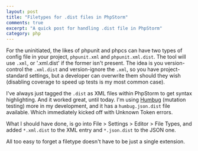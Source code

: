 ```yaml
---
layout: post
title: "Filetypes for .dist files in PhpStorm"
comments: true
excerpt: "A quick post for handling .dist file in PhpStorm"
category: php
---
```


For the uninitiated, the likes of phpunit and phpcs can have two types of config file in your project, `phpunit.xml` and `phpunit.xml.dist`. The tool will use `.xml`, or '.xml.dist' if the former isn't present.
The idea is you version-control the `.xml.dist` and version-ignore the `.xml`, so you have project-standard settings, but a developer can overwrite them should they wish (disabling coverage to speed up tests is my most common case).

I've always just tagged the `.dist` as XML files within PhpStorm to get syntax highlighting. And it worked great, until today. I'm using [Humbug]() (mutation testing) more in my development, and it has a `humbug.json.dist` file available. Which immediately kicked off with Unknown Token errors.

What I should have done, is go into File > Settings > Editor > File Types, and added `*.xml.dist` to the XML entry and `*.json.dist` to the JSON one.

All too easy to forget a filetype doesn't have to be just a single extension.
